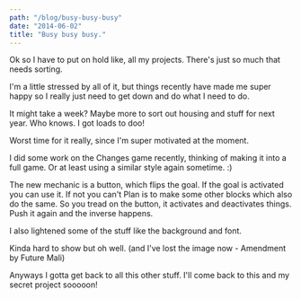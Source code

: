 ```yaml
---
path: "/blog/busy-busy-busy"
date: "2014-06-02"
title: "Busy busy busy."
---
```

Ok so I have to put on hold like, all my projects. There's just so much that needs sorting.

I'm a little stressed by all of it, but things recently have made me super happy so I really just need to get down and do what I need to do.

It might take a week? Maybe more to sort out housing and stuff for next year. Who knows. I got loads to doo!

Worst time for it really, since I'm super motivated at the moment.

I did some work on the Changes game recently, thinking of making it into a full game. Or at least using a similar style again sometime. :)

The new mechanic is a button, which flips the goal. If the goal is activated you can use it. If not you can't Plan is to make some other blocks which also do the same. So you tread on the button, it activates and deactivates things. Push it again and the inverse happens.

I also lightened some of the stuff like the background and font.

Kinda hard to show but oh well. (and I've lost the image now - Amendment by Future Mali) 

Anyways I gotta get back to all this other stuff. I'll come back to this and my secret project sooooon!




